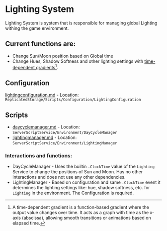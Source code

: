 # Lighting System

Lighting System is system that is responsible for managing global Lighting withing the game environment.

## Current functions are:

* Change Sun/Moon position based on Global time
* Change Hues, Shadow Softness and other lighting settings with [time-dependent gradients](#user-content-fn-1)[^1].

## Configuration

[lightingconfiguration.md](../../../replicatedstorage-scripts/replicatedstorage/scripts/configuration/lightingconfiguration.md "mention") - Location: `ReplicatedStorage/Scripts/Configuration/LightingConfiguration`

## Scripts

* [daycyclemanager.md](../../../server-scripts/serverscriptservice/environment/daycyclemanager.md "mention") - Location: `ServerScriptService/Environment/DayCycleManager`
* [lightingmanager.md](../../../server-scripts/serverscriptservice/environment/lightingmanager.md "mention") - Location: `ServerScriptService/Environment/LightingManager`

### Interactions and functions:

* DayCycleManager - Uses the builtin `.ClockTime` value of the `Lighting` Service to change the positions of Sun and Moon. Has no other interactions and does not use any other dependencies.
* LightingManager - Based on configuration and same `.ClockTime` event it determines the lighting settings like: hue, shadow softness, etc. for `Lighting`  in the environment. The Configuration is required.



[^1]: A time-dependent gradient is a function-based gradient where the output value changes over time. It acts as a graph with time as the x-axis (abscissa), allowing smooth transitions or animations based on elapsed time.
